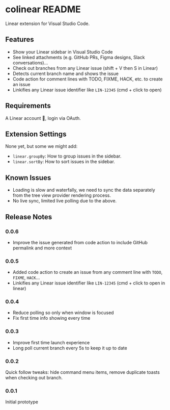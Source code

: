 # colinear README

Linear extension for Visual Studio Code.

## Features

- Show your Linear sidebar in Visual Studio Code
- See linked attachments (e.g. GitHub PRs, Figma designs, Slack conversations)...
- Check out branches from any Linear issue (shift + V then S in Linear)
- Detects current branch name and shows the issue
- Code action for comment lines with TODO, FIXME, HACK, etc. to create an issue
- Linkifies any Linear issue identifier like `LIN-12345` (cmd + click to open)

## Requirements

A Linear account 🫠, login via OAuth.

## Extension Settings

None yet, but some we might add:

- `linear.groupBy`: How to group issues in the sidebar.
- `linear.sortBy`: How to sort issues in the sidebar.

## Known Issues

- Loading is slow and waterfally, we need to sync the data separately from the tree view provider rendering process.
- No live sync, limited live polling due to the above.

## Release Notes

### 0.0.6

- Improve the issue generated from code action to include GitHub permalink and more context

### 0.0.5

- Added code action to create an issue from any comment line with `TODO`, `FIXME`, `HACK`...
- Linkifies any Linear issue identifier like `LIN-12345` (cmd + click to open in linear)

### 0.0.4

- Reduce polling so only when window is focused
- Fix first time info showing every time

### 0.0.3

- Improve first time launch experience
- Long poll current branch every 5s to keep it up to date

### 0.0.2

Quick follow tweaks: hide command menu items, remove duplicate toasts when checking out branch.

### 0.0.1

Initial prototype
